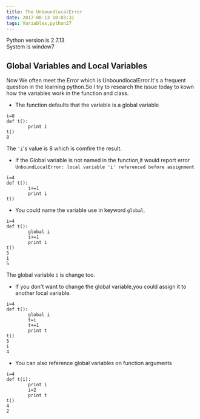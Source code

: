 ```yaml
---
title: The UnboundlocalError
date: 2017-08-13 10:03:31
tags: Variables,python27
---
```


Python version is 2.7.13  
System is window7

## Global Variables and Local  Variables ##

Now We often meet the Error which is UnboundlocalError.It's a frequent question in the learning python.So I try to research the issue today to kown how the variables work in the function and class.


- The function defaults that the variable is a global variable

```
i=8  
def t():  
		print i  
t()  
8
```
The `'i`'s value is 8 which is comfire the result.

- If the Global variable is not named in the function,it would report error `UnboundLocalError: local variable 'i' referenced before assignment`

```
i=4
def t():
		i+=1
		print i
t()
``` 

- You could name the variable use in keyword `global`.

```
i=4
def t():
		global i
		i+=1
		print i
t()
5
i
5
```
The global variable `i` is change too.  

- If you don't want to change the global variable,you could assign it to another local variable.

```
i=4
def t():
		global i
		t=i
		t+=1
		print t
t()
5
i
4
```  

- You can also reference global variables on function arguments  

```
i=4
def t(i):
		print i
		i=2
		print t
t()
4
2
```